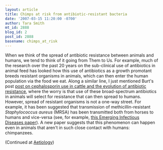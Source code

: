 ```yaml
---
layout: article
title: Chimps at risk from antibiotic-resistant bacteria
date: '2007-03-15 11:20:00 -0700'
author: Tara Smith
mt_id: 2888
blog_id: 2
post_id: 2888
basename: chimps_at_risk
---
```

<img src="http://i165.photobucket.com/albums/u57/aetiology/1190.jpg" alt="" style="float:left;" class="inset" />  When we think of the spread of antibiotic resistance between animals and humans, we tend to think of it going from Them to Us.  For example, much of the research over the past 20 years on the sub-clinical use of antibiotics in animal feed has looked how this use of antibiotics as a growth promotant breeds resistant organisms in animals, which can then enter the human population via the food we eat.  Along a similar line, I just mentioned Burt's post [post on cephalosporin use in cattle and the evolution of antibiotic resistance](http://www.pandasthumb.org/archives/2007/03/why_you_should.html), where the worry is that use of these broad-spectrum antibiotics in animals will select for resistance that can then spread to humans.  However, spread of resistant organisms is not a one-way street.  For example, it has been suggested that transmission of methicillin-resistant _Staphylococcus aureus_ (MRSA) has been transmitted both from horses to humans and vice-versa (see, for example, [this Emerging Infectious Diseases paper](http://www.cdc.gov/ncidod/eid/vol11no03/04-0481.htm)).  A new paper suggests that this phenomenon can happen even in animals that aren't in such close contact with humans:  chimpanzees.  

(Continued at [Aetiology](http://scienceblogs.com/aetiology/2007/03/emerging_diseases_and_zoonoses_2.php))
